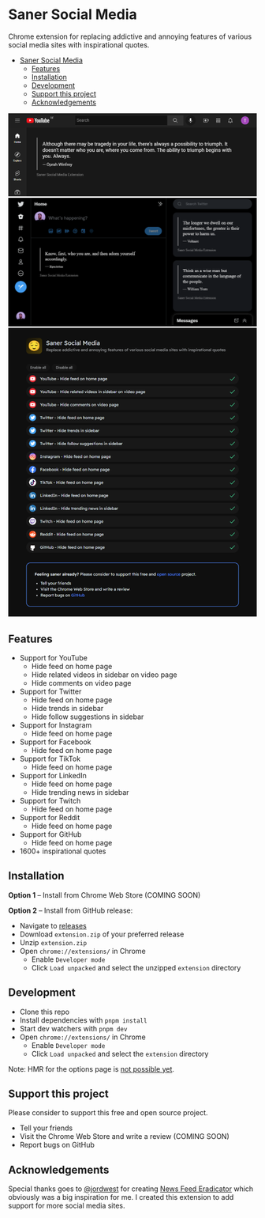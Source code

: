 # Saner Social Media

Chrome extension for replacing addictive and annoying features of various social media sites with inspirational quotes.

- [Saner Social Media](#saner-social-media)
  - [Features](#features)
  - [Installation](#installation)
  - [Development](#development)
  - [Support this project](#support-this-project)
  - [Acknowledgements](#acknowledgements)

![YouTube Home](./screenshots/youtube-home.png)
![Twitter Home](./screenshots/twitter-home.png)
![Options](./screenshots/options.png)

## Features

- Support for YouTube
  - Hide feed on home page
  - Hide related videos in sidebar on video page
  - Hide comments on video page
- Support for Twitter
  - Hide feed on home page
  - Hide trends in sidebar
  - Hide follow suggestions in sidebar
- Support for Instagram
  - Hide feed on home page
- Support for Facebook
  - Hide feed on home page
- Support for TikTok
  - Hide feed on home page
- Support for LinkedIn
  - Hide feed on home page
  - Hide trending news in sidebar
- Support for Twitch
  - Hide feed on home page
- Support for Reddit
  - Hide feed on home page
- Support for GitHub
  - Hide feed on home page
- 1600+ inspirational quotes

## Installation

**Option 1** – Install from Chrome Web Store (COMING SOON)

**Option 2** – Install from GitHub release:

- Navigate to [releases](https://github.com/tobidalhof/sanersocialmedia/releases)
- Download `extension.zip` of your preferred release
- Unzip `extension.zip`
- Open `chrome://extensions/` in Chrome
  - Enable `Developer mode`
  - Click `Load unpacked` and select the unzipped `extension` directory

## Development

- Clone this repo
- Install dependencies with `pnpm install`
- Start dev watchers with `pnpm dev`
- Open `chrome://extensions/` in Chrome
  - Enable `Developer mode`
  - Click `Load unpacked` and select the `extension` directory

Note: HMR for the options page is [not possible yet](https://github.com/antfu/vitesse-webext/issues/59#issuecomment-1011008367). 

## Support this project

Please consider to support this free and open source project.

- Tell your friends
- Visit the Chrome Web Store and write a review (COMING SOON)
- Report bugs on GitHub

## Acknowledgements

Special thanks goes to [@jordwest](https://github.com/jordwest) for creating [News Feed Eradicator](https://github.com/jordwest/news-feed-eradicator) which obviously was a big inspiration for me. I created this extension to add support for more social media sites.

